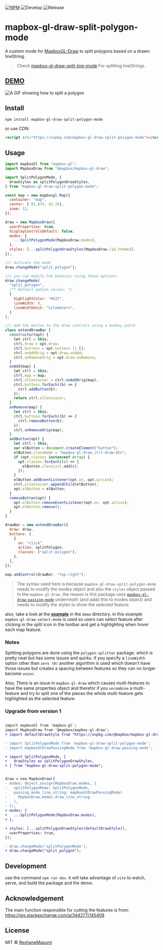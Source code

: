 [![NPM](https://img.shields.io/npm/v/mapbox-gl-draw-split-polygon-mode.svg)](https://www.npmjs.com/package/mapbox-gl-draw-split-polygon-mode)
![Develop](https://github.com/reyhanemasumi/mapbox-gl-draw-split-polygon-mode/workflows/Develop/badge.svg)
![Release](https://github.com/reyhanemasumi/mapbox-gl-draw-split-polygon-mode/workflows/Release/badge.svg)

# mapbox-gl-draw-split-polygon-mode

A custom mode for [MapboxGL-Draw](https://github.com/mapbox/mapbox-gl-draw) to split polygons based on a drawn lineString.

> Check [mapbox-gl-draw-split-line-mode](https://github.com/ReyhaneMasumi/mapbox-gl-draw-split-line-mode) For splitting lineStrings.

## [DEMO](https://reyhanemasumi.github.io/mapbox-gl-draw-split-polygon-mode/)

![A GIF showing how to split a polygon](demo/example.gif)

## Install

```bash
npm install mapbox-gl-draw-split-polygon-mode
```

or use CDN:

```html
<script src="https://unpkg.com/mapbox-gl-draw-split-polygon-mode"></script>
```

## Usage

```js
import mapboxGl from "mapbox-gl";
import MapboxDraw from "@mapbox/mapbox-gl-draw";

import SplitPolygonMode, {
  drawStyles as splitPolygonDrawStyles,
} from "mapbox-gl-draw-split-polygon-mode";

const map = new mapboxgl.Map({
  container: "map",
  center: [-91.874, 42.76],
  zoom: 12,
});

draw = new MapboxDraw({
  userProperties: true,
  displayControlsDefault: false,
  modes: {
    ...SplitPolygonMode(MapboxDraw.modes),
  },
  styles: [...splitPolygonDrawStyles(MapboxDraw.lib.theme)],
});

/// Activate the mode
draw.changeMode("split_polygon");

/// you can modify the behavior using these options:
draw.changeMode(
  "split_polygon",
  /** Default option values: */
  {
    highlightColor: "#222",
    lineWidth: 0,
    lineWidthUnit: "kilometers",
  }
);

/// Add the button to the draw controls using a monkey patch
class extendDrawBar {
  constructor(opt) {
    let ctrl = this;
    ctrl.draw = opt.draw;
    ctrl.buttons = opt.buttons || [];
    ctrl.onAddOrig = opt.draw.onAdd;
    ctrl.onRemoveOrig = opt.draw.onRemove;
  }
  onAdd(map) {
    let ctrl = this;
    ctrl.map = map;
    ctrl.elContainer = ctrl.onAddOrig(map);
    ctrl.buttons.forEach((b) => {
      ctrl.addButton(b);
    });
    return ctrl.elContainer;
  }
  onRemove(map) {
    let ctrl = this;
    ctrl.buttons.forEach((b) => {
      ctrl.removeButton(b);
    });
    ctrl.onRemoveOrig(map);
  }
  addButton(opt) {
    let ctrl = this;
    var elButton = document.createElement("button");
    elButton.className = "mapbox-gl-draw_ctrl-draw-btn";
    if (opt.classes instanceof Array) {
      opt.classes.forEach((c) => {
        elButton.classList.add(c);
      });
    }
    elButton.addEventListener(opt.on, opt.action);
    ctrl.elContainer.appendChild(elButton);
    opt.elButton = elButton;
  }
  removeButton(opt) {
    opt.elButton.removeEventListener(opt.on, opt.action);
    opt.elButton.remove();
  }
}

drawBar = new extendDrawBar({
  draw: draw,
  buttons: [
    {
      on: "click",
      action: splitPolygon,
      classes: ["split-polygon"],
    },
  ],
});

map.addControl(drawBar, "top-right");
```

> The syntax used here is because `mapbox-gl-draw-split-polygon-mode` needs to modify the modes object and also the `styles` object passed to the `mapbox-gl-draw`. the reason is this package uses [`mapbox-gl-draw-passing-mode`](https://github.com/mhsattarian/mapbox-gl-draw-passing-mode) underneath (and adds this to modes object) and needs to modify the styles to show the selected feature.

also, take a look at the [**example**](https://github.com/ReyhaneMasumi/mapbox-gl-draw-split-polygon-mode/blob/main/demo/src/App.js) in the `demo` directory. in this example `mapbox-gl-draw-select-mode` is used so users can select feature after clicking in the split icon in the toolbar and get a highlighting when hover each map feature.

### Notes

Splitting polygons are done using the `polygon-splitter` package. which is pretty neat but has some issues and quirks. if you specify a `lineWidth` option other than `zero (0)` another algorithm is used which doesn't have those issues but creates a spacing between features so they can no longer become `union`.

Also, There is an issue in `mapbox-gl-draw` which causes multi-features to have the same properties object and therefor if you `uncombine` a multi-feature and try to split one of the pieces the whole multi-feature gets highlighted as the selected feature.

### Upgrade from version 1

```diff

import mapboxGl from 'mapbox-gl';
import MapboxDraw from '@mapbox/mapbox-gl-draw';
+ import defaultDrawStyle from "https://unpkg.com/@mapbox/mapbox-gl-draw@1.3.0/src/lib/theme.js";

- import SplitPolygonMode from 'mapbox-gl-draw-split-polygon-mode';
- import mapboxGlDrawPassingMode from 'mapbox-gl-draw-passing-mode';

+ import SplitPolygonMode, {
+   drawStyles as splitPolygonDrawStyles,
+ } from "mapbox-gl-draw-split-polygon-mode";


draw = new MapboxDraw({
- modes: Object.assign(MapboxDraw.modes, {
-   splitPolygonMode: SplitPolygonMode,
-   passing_mode_line_string: mapboxGlDrawPassingMode(
-     MapboxDraw.modes.draw_line_string
-   ),
- }),
+ modes: {
+   ...SplitPolygonMode(MapboxDraw.modes),
+ },

+ styles: [...splitPolygonDrawStyles(defaultDrawStyle)],
  userProperties: true,
});

- draw.changeMode('splitPolygonMode');
+ draw.changeMode("split_polygon");

```

## Development

use the command `npm run dev`. it will take advantage of `vite` to watch, serve, and build the package and the demo.

## Acknowledgement

The main function responsible for cutting the features is from:
https://gis.stackexchange.com/a/344277/145409

## License

MIT © [ReyhaneMasumi](LICENSE)
